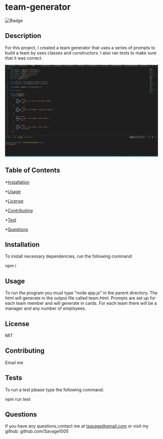 # team-generator
![Badge](https://img.shields.io/badge/LICENSE-MIT-<GREEN>)
## Description
For this project, I created a team generator that uses a series of prompts to build a team by uses classes and constructors.  I also ran tests to make sure that it was correct.

![](assets/demo.gif)

## Table of Contents

*[Installation](#installation)

*[Usage](#usage)

*[License](#license)

*[Contributing](#contributing)

*[Test](#tests)

*[Questions](#questions)

## Installation

To install necessary dependencies, run the following command:

npm i

## Usage

To run the program you must type "node app.js" in the parent directory. The html will generate in the output file called team.html.  Prompts are set up for each team member and will generate in cards.  For each team there will be a manager and any number of employees.  

## License

MIT

## Contributing

Email me

## Tests

To run a test please type the following command:

npm run test

## Questions

If you have any questions,contact me at tsavage@gmail.com or visit my github: github.com/Savage1005


